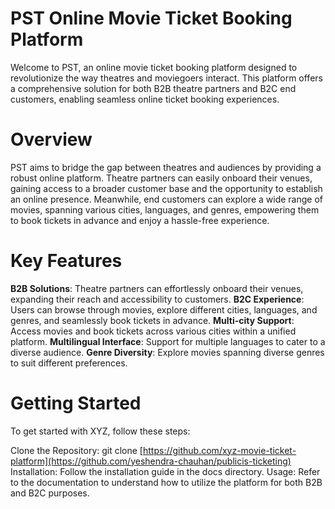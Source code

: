# PST Online Movie Ticket Booking Platform
Welcome to PST, an online movie ticket booking platform designed to revolutionize the way theatres and moviegoers interact. This platform offers a comprehensive solution for both B2B theatre partners and B2C end customers, enabling seamless online ticket booking experiences.

# Overview
PST aims to bridge the gap between theatres and audiences by providing a robust online platform. Theatre partners can easily onboard their venues, gaining access to a broader customer base and the opportunity to establish an online presence. Meanwhile, end customers can explore a wide range of movies, spanning various cities, languages, and genres, empowering them to book tickets in advance and enjoy a hassle-free experience.

# Key Features

**B2B Solutions**: Theatre partners can effortlessly onboard their venues, expanding their reach and accessibility to customers.
**B2C Experience**: Users can browse through movies, explore different cities, languages, and genres, and seamlessly book tickets in advance.
**Multi-city Support**: Access movies and book tickets across various cities within a unified platform.
**Multilingual Interface**: Support for multiple languages to cater to a diverse audience.
**Genre Diversity**: Explore movies spanning diverse genres to suit different preferences.


# Getting Started
To get started with XYZ, follow these steps:

Clone the Repository: git clone [https://github.com/xyz-movie-ticket-platform](https://github.com/yeshendra-chauhan/publicis-ticketing)
Installation: Follow the installation guide in the docs directory.
Usage: Refer to the documentation to understand how to utilize the platform for both B2B and B2C purposes.

